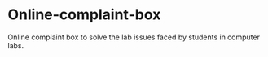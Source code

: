 # Online-complaint-box
Online complaint box to solve the lab issues faced by students in computer labs.
